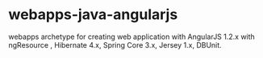 webapps-java-angularjs
======================

webapps archetype for creating web application with AngularJS 1.2.x with ngResource , Hibernate 4.x, Spring Core 3.x, Jersey 1.x, DBUnit.
